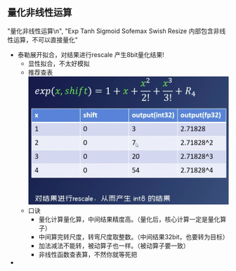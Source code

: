## 量化非线性运算
"量化非线性运算\n",
"Exp Tanh Sigmoid Sofemax Swish Resize 内部包含非线性运算，不可以直接量化"

+ 泰勒展开拟合，对结果进行rescale 产生8bit量化结果!
  + 显性拟合，不太好模拟
   + 推荐查表![img_1.png](source/img_1.png)
   + 口诀 
     + 量化计算量化算，中间结果精度高。（量化后，核心计算一定是量化算子）
     + 中间算完转尺度，转弯尺度取整数。（中间结果32bit，也要转为目标）
     + 加法减法不能转，被动算子也一样。（被动算子要一致）
     + 非线性函数查表算，不然你就等死把
+ 